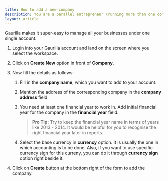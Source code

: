 ```yaml
---
title: How to add a new company
description: You are a parallel entrepreneur (running more than one company), then why not manage them all!
layout: article
---
```

Gaurilla makes it super-easy to manage all your businesses under one single account.

1. Login into your Gaurilla account and land on the screen where you select the workspace.

2. Click on **Create New** option in front of **Company**.

3. Now fill the details as follows:

	1. Fill in the **company name**, which you want to add to your account.

	2. Mention the address of the corresponding company in the **company address** field.

	3. You need at least one financial year to work in. Add initial financial year for the company in the **financial year** field.

		> **Pro Tip:** Try to keep the financial year name in terms of years like 2013 - 2014. It would be helpful for you to recognise the right financial year later in reports.

	4. Select the base currency in **currency** option. It is usually the one in which accounting is to be done. Also, if you want to use specific currency sign for this curreny, you can do it through **currency sign** option right beside it.

4. Click on **Create** button at the bottom right of the form to add the company.

